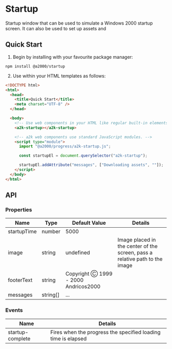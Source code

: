 # Startup

Startup window that can be used to simulate a Windows 2000 startup screen. It can also be used to set up assets and

## Quick Start

1. Begin by installing with your favourite package manager:

`npm install @a2000/startup`

2. Use within your HTML templates as follows:

```html
<!DOCTYPE html>
<html>
  <head>
    <title>Quick Start</title>
    <meta charset="UTF-8" />
  </head>

  <body>
    <!-- Use web components in your HTML like regular built-in elements. -->
    <a2k-startup></a2k-startup>

    <!-- a2k web components use standard JavaScript modules. -->
    <script type="module">
      import "@a2000/progress/a2k-startup.js";

      const startupEl = document.querySelector("a2k-startup");

      startupEl.addAttribute("messages", ["Downloading assets", ""]);
    </script>
  </body>
</html>
```

## API

### Properties

| Name        | Type     | Default Value                        | Details                                                                     |
| ----------- | -------- | ------------------------------------ | --------------------------------------------------------------------------- |
| startupTime | number   | 5000                                 |                                                                             |
| image       | string   | undefined                            | Image placed in the center of the screen, pass a relative path to the image |
| footerText  | string   | Copyright Ⓒ 1999 - 2000 Andricos2000 |                                                                             |
| messages    | string[] | ...                                  |                                                                             |

### Events

| Name             | Details                                                       |
| ---------------- | ------------------------------------------------------------- |
| startup-complete | Fires when the progress the specified loading time is elapsed |

